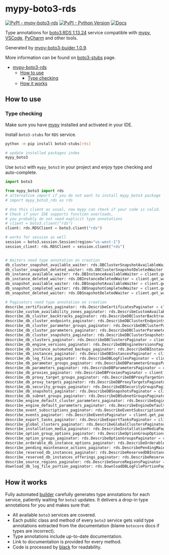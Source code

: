 # mypy-boto3-rds

[![PyPI - mypy-boto3-rds](https://img.shields.io/pypi/v/mypy-boto3-rds.svg?color=blue)](https://pypi.org/project/mypy-boto3-rds)
[![PyPI - Python Version](https://img.shields.io/pypi/pyversions/mypy-boto3-rds.svg?color=blue)](https://pypi.org/project/mypy-boto3-rds)
[![Docs](https://img.shields.io/readthedocs/mypy-boto3-builder.svg?color=blue)](https://mypy-boto3-builder.readthedocs.io/)

Type annotations for
[boto3.RDS 1.13.24](https://boto3.amazonaws.com/v1/documentation/api/1.13.24/reference/services/rds.html#RDS) service
compatible with [mypy](https://github.com/python/mypy), [VSCode](https://code.visualstudio.com/),
[PyCharm](https://www.jetbrains.com/pycharm/) and other tools.

Generated by [mypy-boto3-buider 1.0.9](https://github.com/vemel/mypy_boto3_builder).

More information can be found on [boto3-stubs](https://pypi.org/project/boto3-stubs/) page.

- [mypy-boto3-rds](#mypy-boto3-rds)
  - [How to use](#how-to-use)
    - [Type checking](#type-checking)
  - [How it works](#how-it-works)

## How to use

### Type checking

Make sure you have [mypy](https://github.com/python/mypy) installed and activated in your IDE.

Install `boto3-stubs` for `RDS` service.

```bash
python -m pip install boto3-stubs[rds]

# update installed packages index
mypy_boto3
```

Use `boto3` with `mypy_boto3` in your project and enjoy type checking and auto-complete.

```python
import boto3

from mypy_boto3 import rds
# alternative import if you do not want to install mypy_boto3 package
# import mypy_boto3_rds as rds

# Use this client as usual, now mypy can check if your code is valid.
# Check if your IDE supports function overloads,
# you probably do not need explicit type annotations
# client = boto3.client("rds")
client: rds.RDSClient = boto3.client("rds")

# works for session as well
session = boto3.session.Session(region="us-west-1")
session_client: rds.RDSClient = session.client("rds")


# Waiters need type annotation on creation
db_cluster_snapshot_available_waiter: rds.DBClusterSnapshotAvailableWaiter = client.get_waiter("db_cluster_snapshot_available")
db_cluster_snapshot_deleted_waiter: rds.DBClusterSnapshotDeletedWaiter = client.get_waiter("db_cluster_snapshot_deleted")
db_instance_available_waiter: rds.DBInstanceAvailableWaiter = client.get_waiter("db_instance_available")
db_instance_deleted_waiter: rds.DBInstanceDeletedWaiter = client.get_waiter("db_instance_deleted")
db_snapshot_available_waiter: rds.DBSnapshotAvailableWaiter = client.get_waiter("db_snapshot_available")
db_snapshot_completed_waiter: rds.DBSnapshotCompletedWaiter = client.get_waiter("db_snapshot_completed")
db_snapshot_deleted_waiter: rds.DBSnapshotDeletedWaiter = client.get_waiter("db_snapshot_deleted")

# Paginators need type annotation on creation
describe_certificates_paginator: rds.DescribeCertificatesPaginator = client.get_paginator("describe_certificates")
describe_custom_availability_zones_paginator: rds.DescribeCustomAvailabilityZonesPaginator = client.get_paginator("describe_custom_availability_zones")
describe_db_cluster_backtracks_paginator: rds.DescribeDBClusterBacktracksPaginator = client.get_paginator("describe_db_cluster_backtracks")
describe_db_cluster_endpoints_paginator: rds.DescribeDBClusterEndpointsPaginator = client.get_paginator("describe_db_cluster_endpoints")
describe_db_cluster_parameter_groups_paginator: rds.DescribeDBClusterParameterGroupsPaginator = client.get_paginator("describe_db_cluster_parameter_groups")
describe_db_cluster_parameters_paginator: rds.DescribeDBClusterParametersPaginator = client.get_paginator("describe_db_cluster_parameters")
describe_db_cluster_snapshots_paginator: rds.DescribeDBClusterSnapshotsPaginator = client.get_paginator("describe_db_cluster_snapshots")
describe_db_clusters_paginator: rds.DescribeDBClustersPaginator = client.get_paginator("describe_db_clusters")
describe_db_engine_versions_paginator: rds.DescribeDBEngineVersionsPaginator = client.get_paginator("describe_db_engine_versions")
describe_db_instance_automated_backups_paginator: rds.DescribeDBInstanceAutomatedBackupsPaginator = client.get_paginator("describe_db_instance_automated_backups")
describe_db_instances_paginator: rds.DescribeDBInstancesPaginator = client.get_paginator("describe_db_instances")
describe_db_log_files_paginator: rds.DescribeDBLogFilesPaginator = client.get_paginator("describe_db_log_files")
describe_db_parameter_groups_paginator: rds.DescribeDBParameterGroupsPaginator = client.get_paginator("describe_db_parameter_groups")
describe_db_parameters_paginator: rds.DescribeDBParametersPaginator = client.get_paginator("describe_db_parameters")
describe_db_proxies_paginator: rds.DescribeDBProxiesPaginator = client.get_paginator("describe_db_proxies")
describe_db_proxy_target_groups_paginator: rds.DescribeDBProxyTargetGroupsPaginator = client.get_paginator("describe_db_proxy_target_groups")
describe_db_proxy_targets_paginator: rds.DescribeDBProxyTargetsPaginator = client.get_paginator("describe_db_proxy_targets")
describe_db_security_groups_paginator: rds.DescribeDBSecurityGroupsPaginator = client.get_paginator("describe_db_security_groups")
describe_db_snapshots_paginator: rds.DescribeDBSnapshotsPaginator = client.get_paginator("describe_db_snapshots")
describe_db_subnet_groups_paginator: rds.DescribeDBSubnetGroupsPaginator = client.get_paginator("describe_db_subnet_groups")
describe_engine_default_cluster_parameters_paginator: rds.DescribeEngineDefaultClusterParametersPaginator = client.get_paginator("describe_engine_default_cluster_parameters")
describe_engine_default_parameters_paginator: rds.DescribeEngineDefaultParametersPaginator = client.get_paginator("describe_engine_default_parameters")
describe_event_subscriptions_paginator: rds.DescribeEventSubscriptionsPaginator = client.get_paginator("describe_event_subscriptions")
describe_events_paginator: rds.DescribeEventsPaginator = client.get_paginator("describe_events")
describe_export_tasks_paginator: rds.DescribeExportTasksPaginator = client.get_paginator("describe_export_tasks")
describe_global_clusters_paginator: rds.DescribeGlobalClustersPaginator = client.get_paginator("describe_global_clusters")
describe_installation_media_paginator: rds.DescribeInstallationMediaPaginator = client.get_paginator("describe_installation_media")
describe_option_group_options_paginator: rds.DescribeOptionGroupOptionsPaginator = client.get_paginator("describe_option_group_options")
describe_option_groups_paginator: rds.DescribeOptionGroupsPaginator = client.get_paginator("describe_option_groups")
describe_orderable_db_instance_options_paginator: rds.DescribeOrderableDBInstanceOptionsPaginator = client.get_paginator("describe_orderable_db_instance_options")
describe_pending_maintenance_actions_paginator: rds.DescribePendingMaintenanceActionsPaginator = client.get_paginator("describe_pending_maintenance_actions")
describe_reserved_db_instances_paginator: rds.DescribeReservedDBInstancesPaginator = client.get_paginator("describe_reserved_db_instances")
describe_reserved_db_instances_offerings_paginator: rds.DescribeReservedDBInstancesOfferingsPaginator = client.get_paginator("describe_reserved_db_instances_offerings")
describe_source_regions_paginator: rds.DescribeSourceRegionsPaginator = client.get_paginator("describe_source_regions")
download_db_log_file_portion_paginator: rds.DownloadDBLogFilePortionPaginator = client.get_paginator("download_db_log_file_portion")
```

## How it works

Fully automated [builder](https://github.com/vemel/mypy_boto3_builder) carefully generates
type annotations for each service, patiently waiting for `boto3` updates. It delivers
a drop-in type annotations for you and makes sure that:

- All available `boto3` services are covered.
- Each public class and method of every `boto3` service gets valid type annotations
  extracted from the documentation (blame `botocore` docs if types are incorrect).
- Type annotations include up-to-date documentation.
- Link to documentation is provided for every method.
- Code is processed by [black](https://github.com/psf/black) for readability.